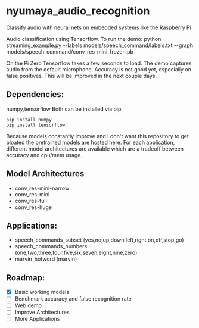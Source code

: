# nyumaya_audio_recognition
Classify audio with neural nets on embedded systems like the Raspberry Pi


Audio classification using Tensorflow. To run the demo:
python streaming_example.py --labels models/speech_command/labels.txt --graph models/speech_command/conv-res-mini_frozen.pb

On the Pi Zero Tensorflow takes a few seconds to load. The demo captures audio from the default microphone. 
Accuracy is not good yet, especially on false positives. This will be improved in the next couple days.

## Dependencies:
numpy,tensorflow 
Both can be installed via pip

```
pip install numpy
pip install tensorflow
```
Because models constantly improve and I don't want this repository to get bloated the pretrained models are hosted [here](https://drive.google.com/drive/folders/1wtx00RTPjfZPbcHzpLFwcqfWmslNZXra).
For each application, different model architectures are available which are a tradeoff between accuracy and cpu/mem usage.

## Model Architectures
- conv_res-mini-narrow
- conv_res-mini
- conv_res-full
- conv_res-huge


## Applications:
- speech_commands_subset (yes,no,up,down,left,right,on,off,stop,go)
- speech_commands_numbers (one,two,three,four,five,six,seven,eight,nine,zero)
- marvin_hotword (marvin)

## Roadmap:
- [x] Basic working models
- [ ] Benchmark accuracy and false recognition rate
- [ ] Web demo
- [ ] Improve Architectures
- [ ] More Applications 
